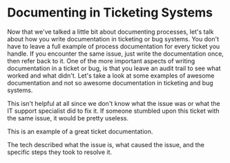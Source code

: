 # Documenting in Ticketing Systems

Now that we've talked a little bit about documenting processes, let's talk about how you write documentation in ticketing or bug systems. You don't have to leave a full example of process documentation for every ticket you handle. If you encounter the same issue, just write the documentation once, then refer back to it. One of the more important aspects of writing documentation in a ticket or bug, is that you leave an audit trail to see what worked and what didn't. Let's take a look at some examples of awesome documentation and not so awesome documentation in ticketing and bug systems.

This isn't helpful at all since we don't know what the issue was or what the IT support specialist did to fix it. If someone stumbled upon this ticket with the same issue, it would be pretty useless.

This is an example of a great ticket documentation.

The tech described what the issue is, what caused the issue, and the specific steps they took to resolve it.
